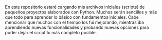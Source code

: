 En este repositorio estaré cargando mis archivos iniciales (scripts) de pequeños proyectos elaborados con Python. Muchos serán sencillos y más que todo para aprender lo básico con fundamentos iniciales. 
Cabe mencionar que muchos con el tiempo los fui mejorando, mientras iba aprendiendo nuevas funcionalidades y probando nuevas opciones para poder dejar el script lo más completo posible.
